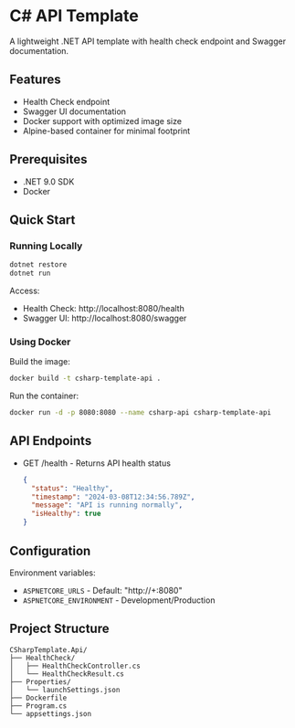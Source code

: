 # C# API Template

A lightweight .NET API template with health check endpoint and Swagger documentation.

## Features

- Health Check endpoint
- Swagger UI documentation
- Docker support with optimized image size
- Alpine-based container for minimal footprint

## Prerequisites

- .NET 9.0 SDK
- Docker

## Quick Start

### Running Locally

```bash
dotnet restore
dotnet run
```

Access:
- Health Check: http://localhost:8080/health
- Swagger UI: http://localhost:8080/swagger

### Using Docker

Build the image:
```bash
docker build -t csharp-template-api .
```

Run the container:
```bash
docker run -d -p 8080:8080 --name csharp-api csharp-template-api
```

## API Endpoints

- GET /health - Returns API health status
  ```json
  {
    "status": "Healthy",
    "timestamp": "2024-03-08T12:34:56.789Z",
    "message": "API is running normally",
    "isHealthy": true
  }
  ```

## Configuration

Environment variables:
- `ASPNETCORE_URLS` - Default: "http://+:8080"
- `ASPNETCORE_ENVIRONMENT` - Development/Production

## Project Structure

```
CSharpTemplate.Api/
├── HealthCheck/
│   ├── HealthCheckController.cs
│   └── HealthCheckResult.cs
├── Properties/
│   └── launchSettings.json
├── Dockerfile
├── Program.cs
└── appsettings.json
``` 